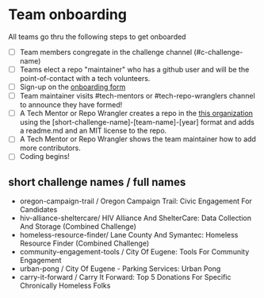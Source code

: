 # Team onboarding
All teams go thru the following steps to get onboarded

- [ ] Team members congregate in the challenge channel (#c-challenge-name) 
- [ ] Teams elect a repo "maintainer" who has a github user and will be the point-of-contact with a tech volunteers.
- [ ] Sign-up on the [onboarding form](https://forms.gle/aYMg9M2vFdFTgAhH6)
- [ ] Team maintainer visits #tech-mentors or #tech-repo-wranglers channel to announce they have formed! 
- [ ] A Tech Mentor or Repo Wrangler creates a repo in the [this organization](https://github.com/Hack4Eugene) using the [short-challenge-name]-[team-name]-[year] format and adds a readme.md and an MIT license to the repo.
- [ ] A Tech Mentor or Repo Wrangler shows the team maintainer how to add more contributors.
- [ ] Coding begins!

## short challenge names / full names
- oregon-campaign-trail / Oregon Campaign Trail: Civic Engagement For Candidates
- hiv-alliance-sheltercare/ HIV Alliance And ShelterCare: Data Collection And Storage (Combined Challenge)
- homeless-resource-finder/ Lane County And Symantec: Homeless Resource Finder (Combined Challenge)
- community-engagement-tools / City Of Eugene: Tools For Community Engagement
- urban-pong / City Of Eugene - Parking Services: Urban Pong
- carry-it-forward / Carry It Forward: Top 5 Donations For Specific Chronically Homeless Folks
